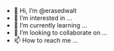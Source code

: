 - 👋 Hi, I’m @erasedwalt
- 👀 I’m interested in ...
- 🌱 I’m currently learning ...
- 💞️ I’m looking to collaborate on ...
- 📫 How to reach me ...

<!---
erasedwalt/erasedwalt is a ✨ special ✨ repository because its `README.md` (this file) appears on your GitHub profile.
You can click the Preview link to take a look at your changes.
--->
